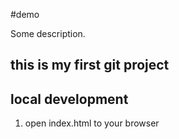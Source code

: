 #demo

Some description.
 ## this is my first git project
 
 ## local development
 1. open index.html to your browser